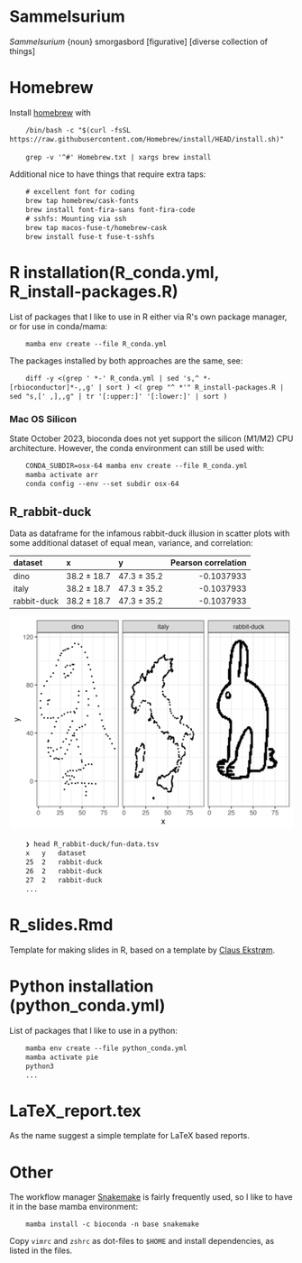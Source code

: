 # Sammelsurium

*Sammelsurium* {noun} smorgasbord [figurative] [diverse collection of things]

# Homebrew

Install [homebrew](https://brew.sh/) with

        /bin/bash -c "$(curl -fsSL https://raw.githubusercontent.com/Homebrew/install/HEAD/install.sh)"

        grep -v '^#' Homebrew.txt | xargs brew install

Additional nice to have things that require extra taps:

        # excellent font for coding
        brew tap homebrew/cask-fonts
        brew install font-fira-sans font-fira-code
        # sshfs: Mounting via ssh
        brew tap macos-fuse-t/homebrew-cask
        brew install fuse-t fuse-t-sshfs



# R installation(R_conda.yml, R_install-packages.R)

List of packages that I like to use in R either via R's own package manager, or
for use in conda/mama:

        mamba env create --file R_conda.yml

The packages installed by both approaches are the same, see:

        diff -y <(grep ' *-' R_conda.yml | sed 's,^ *- [rbioconductor]*-,,g' | sort ) <( grep "^ *'" R_install-packages.R | sed "s,[' ,],,g" | tr '[:upper:]' '[:lower:]' | sort )

### Mac OS Silicon

State October 2023, bioconda does not yet support the silicon (M1/M2) CPU
architecture. However, the conda environment can still be used with:

        CONDA_SUBDIR=osx-64 mamba env create --file R_conda.yml
        mamba activate arr
        conda config --env --set subdir osx-64

## R_rabbit-duck

Data as dataframe for the infamous rabbit-duck illusion in scatter plots with some additional dataset of equal mean, variance, and correlation:

|dataset     |x           |y           | Pearson correlation|
|:-----------|:-----------|:-----------|-------------------:|
|dino        |38.2 ± 18.7 |47.3 ± 35.2 |          -0.1037933|
|italy       |38.2 ± 18.7 |47.3 ± 35.2 |          -0.1037933|
|rabbit-duck |38.2 ± 18.7 |47.3 ± 35.2 |          -0.1037933|

![Scatter plot to show rabbit duck illusion](R_rabbit-duck/fun-data.jpg)

        ❯ head R_rabbit-duck/fun-data.tsv
        x	y	dataset
        25	2	rabbit-duck
        26	2	rabbit-duck
        27	2	rabbit-duck
        ...


# R_slides.Rmd

Template for making slides in R, based on a template by [Claus Ekstrøm](https://publichealth.ku.dk/staff/?pure=en/persons/114029).

# Python installation (python_conda.yml)

List of packages that I like to use in a python:

        mamba env create --file python_conda.yml
        mamba activate pie
        python3
        ...

# LaTeX_report.tex

As the name suggest a simple template for LaTeX based reports.



# Other 

The workflow manager [Snakemake](https://snakemake.readthedocs.io/en/stable/) is
fairly frequently used, so I like to have it in the base mamba environment:

        mamba install -c bioconda -n base snakemake

Copy `vimrc` and `zshrc` as dot-files to `$HOME` and install dependencies, as
listed in the files.
